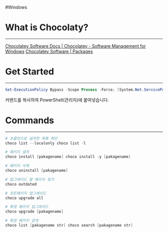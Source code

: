 #Windows 

# What is Chocolaty?
---
[Chocolatey Software Docs | Chocolatey - Software Management for Windows](https://docs.chocolatey.org/en-us/)
[Chocolatey Software | Packages](https://community.chocolatey.org/packages)

# Get Started
---
```powershell
Set-ExecutionPolicy Bypass -Scope Process -Force; [System.Net.ServicePointManager]::SecurityProtocol = [System.Net.ServicePointManager]::SecurityProtocol -bor 3072; iex ((New-Object System.Net.WebClient).DownloadString('https://community.chocolatey.org/install.ps1'))
```

커맨드를 복사하여 PowerShell(관리자)에 붙여넣습니다.

# Commands
---
```powershell
# 초콜릿으로 설치한 목록 확인 
choco list --localonly choco list -l 

# 패키지 설치 
choco install [pakagename] choco install -y [pakagename] 

# 패키지 삭제 
choco uninstall [pakagename] 

# 업그레이드 할 패키지 찾기 
choco outdated 

# 모든패키지 업그레이드 
choco upgrade all 

# 특정 패키지 업그레이드 
choco upgrade [pakagename] 

# 특정 패키지 검색 
choco list [pakagename str] choco search [pakagename str]
```